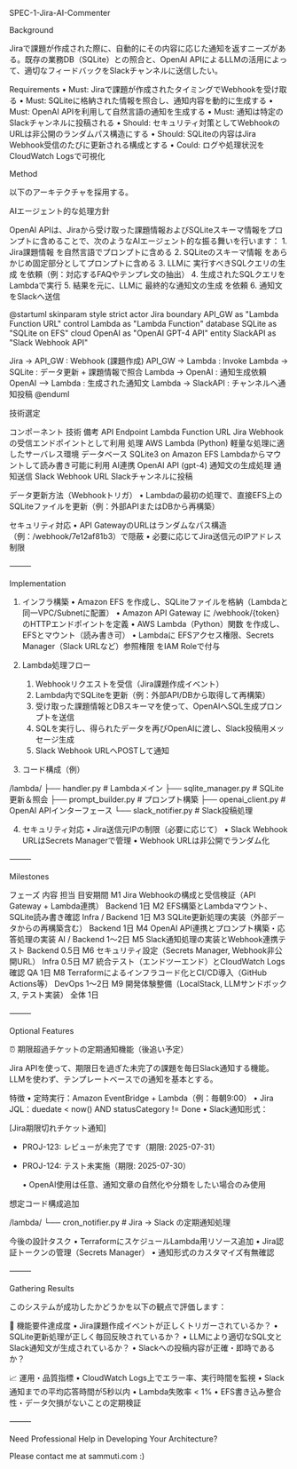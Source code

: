 SPEC-1-Jira-AI-Commenter

Background

Jiraで課題が作成された際に、自動的にその内容に応じた通知を返すニーズがある。既存の業務DB（SQLite）との照合と、OpenAI APIによるLLMの活用によって、適切なフィードバックをSlackチャンネルに送信したい。

Requirements
	•	Must: Jiraで課題が作成されたタイミングでWebhookを受け取る
	•	Must: SQLiteに格納された情報を照合し、通知内容を動的に生成する
	•	Must: OpenAI APIを利用して自然言語の通知を生成する
	•	Must: 通知は特定のSlackチャンネルに投稿される
	•	Should: セキュリティ対策としてWebhookのURLは非公開のランダムパス構造にする
	•	Should: SQLiteの内容はJira Webhook受信のたびに更新される構成とする
	•	Could: ログや処理状況をCloudWatch Logsで可視化

Method

以下のアーキテクチャを採用する。

AIエージェント的な処理方針

OpenAI APIは、Jiraから受け取った課題情報およびSQLiteスキーマ情報をプロンプトに含めることで、次のようなAIエージェント的な振る舞いを行います：
	1.	Jira課題情報 を自然言語でプロンプトに含める
	2.	SQLiteのスキーマ情報 をあらかじめ固定部分としてプロンプトに含める
	3.	LLMに 実行すべきSQLクエリの生成 を依頼（例：対応するFAQやテンプレ文の抽出）
	4.	生成されたSQLクエリをLambdaで実行
	5.	結果を元に、LLMに 最終的な通知文の生成 を依頼
	6.	通知文をSlackへ送信

@startuml
skinparam style strict
actor Jira
boundary API_GW as "Lambda Function URL"
control Lambda as "Lambda Function"
database SQLite as "SQLite on EFS"
cloud OpenAI as "OpenAI GPT-4 API"
entity SlackAPI as "Slack Webhook API"

Jira -> API_GW : Webhook (課題作成)
API_GW -> Lambda : Invoke
Lambda -> SQLite : データ更新 + 課題情報で照合
Lambda -> OpenAI : 通知生成依頼
OpenAI --> Lambda : 生成された通知文
Lambda -> SlackAPI : チャンネルへ通知投稿
@enduml

技術選定

コンポーネント	技術	備考
API Endpoint	Lambda Function URL	Jira Webhookの受信エンドポイントとして利用
処理	AWS Lambda (Python)	軽量な処理に適したサーバレス環境
データベース	SQLite3 on Amazon EFS	Lambdaからマウントして読み書き可能に利用
AI連携	OpenAI API (gpt-4)	通知文の生成処理
通知送信	Slack Webhook URL	Slackチャンネルに投稿

データ更新方法（Webhookトリガ）
	•	Lambdaの最初の処理で、直接EFS上のSQLiteファイルを更新（例：外部APIまたはDBから再構築）

セキュリティ対応
	•	API GatewayのURLはランダムなパス構造（例：/webhook/7e12af81b3）で隠蔽
	•	必要に応じてJira送信元のIPアドレス制限

⸻

Implementation

1. インフラ構築
	•	Amazon EFS を作成し、SQLiteファイルを格納（Lambdaと同一VPC/Subnetに配置）
	•	Amazon API Gateway に /webhook/{token} のHTTPエンドポイントを定義
	•	AWS Lambda（Python）関数 を作成し、EFSとマウント（読み書き可）
	•	Lambdaに EFSアクセス権限、Secrets Manager（Slack URLなど）参照権限 をIAM Roleで付与

2. Lambda処理フロー
	1.	Webhookリクエストを受信（Jira課題作成イベント）
	2.	Lambda内でSQLiteを更新（例：外部API/DBから取得して再構築）
	3.	受け取った課題情報とDBスキーマを使って、OpenAIへSQL生成プロンプトを送信
	4.	SQLを実行し、得られたデータを再びOpenAIに渡し、Slack投稿用メッセージ生成
	5.	Slack Webhook URLへPOSTして通知

3. コード構成（例）

/lambda/
  ├── handler.py            # Lambdaメイン
  ├── sqlite_manager.py     # SQLite更新＆照会
  ├── prompt_builder.py     # プロンプト構築
  ├── openai_client.py      # OpenAI APIインターフェース
  └── slack_notifier.py     # Slack投稿処理

4. セキュリティ対応
	•	Jira送信元IPの制限（必要に応じて）
	•	Slack Webhook URLはSecrets Managerで管理
	•	Webhook URLは非公開でランダム化

⸻

Milestones

フェーズ	内容	担当	目安期間
M1	Jira Webhookの構成と受信検証（API Gateway + Lambda連携）	Backend	1日
M2	EFS構築とLambdaマウント、SQLite読み書き確認	Infra / Backend	1日
M3	SQLite更新処理の実装（外部データからの再構築含む）	Backend	1日
M4	OpenAI API連携とプロンプト構築・応答処理の実装	AI / Backend	1〜2日
M5	Slack通知処理の実装とWebhook連携テスト	Backend	0.5日
M6	セキュリティ設定（Secrets Manager, Webhook非公開URL）	Infra	0.5日
M7	統合テスト（エンドツーエンド）とCloudWatch Logs確認	QA	1日
M8	Terraformによるインフラコード化とCI/CD導入（GitHub Actions等）	DevOps	1〜2日
M9	開発体験整備（LocalStack, LLMサンドボックス, テスト実装）	全体	1日


⸻

Optional Features

⏰ 期限超過チケットの定期通知機能（後追い予定）

Jira APIを使って、期限日を過ぎた未完了の課題を毎日Slack通知する機能。
LLMを使わず、テンプレートベースでの通知を基本とする。

特徴
	•	定時実行：Amazon EventBridge + Lambda（例：毎朝9:00）
	•	Jira JQL：duedate < now() AND statusCategory != Done
	•	Slack通知形式：

[Jira期限切れチケット通知]
- PROJ-123: レビューが未完了です（期限: 2025-07-31）
- PROJ-124: テスト未実施（期限: 2025-07-30）


	•	OpenAI使用は任意、通知文章の自然化や分類をしたい場合のみ使用

想定コード構成追加

/lambda/
  └── cron_notifier.py  # Jira → Slack の定期通知処理

今後の設計タスク
	•	TerraformにスケジュールLambda用リソース追加
	•	Jira認証トークンの管理（Secrets Manager）
	•	通知形式のカスタマイズ有無確認

⸻

Gathering Results

このシステムが成功したかどうかを以下の観点で評価します：

🎯 機能要件達成度
	•	Jira課題作成イベントが正しくトリガーされているか？
	•	SQLite更新処理が正しく毎回反映されているか？
	•	LLMにより適切なSQL文とSlack通知文が生成されているか？
	•	Slackへの投稿内容が正確・即時であるか？

📈 運用・品質指標
	•	CloudWatch Logs上でエラー率、実行時間を監視
	•	Slack通知までの平均応答時間が5秒以内
	•	Lambda失敗率 < 1%
	•	EFS書き込み整合性・データ欠損がないことの定期検証

⸻

Need Professional Help in Developing Your Architecture?

Please contact me at sammuti.com :)
